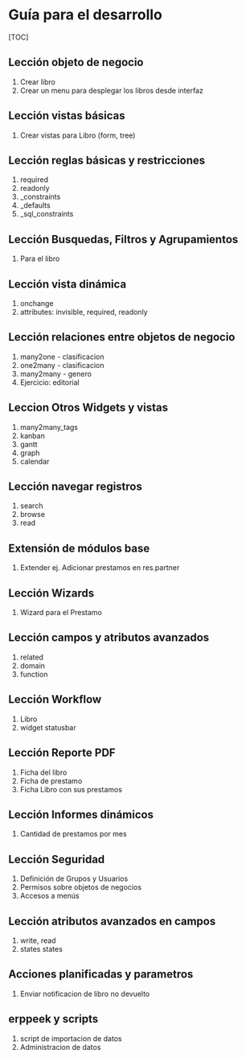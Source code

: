 Guía para el desarrollo
========================

[TOC]

Lección objeto de negocio
-------------------------
1. Crear libro
1. Crear un menu para desplegar los libros desde interfaz 

Lección vistas básicas
-----------------
1. Crear vistas para Libro (form, tree)

Lección reglas básicas y restricciones
--------------------------------------
1. required
1. readonly
1. _constraints
1. _defaults
1. _sql_constraints

Lección Busquedas, Filtros y Agrupamientos
------------------------------------------
1. Para el libro

Lección vista dinámica
----------------------
1. onchange
1. attributes: invisible, required, readonly

Lección relaciones entre objetos de negocio
-------------------------------------------
1. many2one - clasificacion
1. one2many - clasificacion
1. many2many - genero
1. Ejercicio: editorial

Leccion Otros Widgets y vistas
---------------
1. many2many_tags
1. kanban
1. gantt
1. graph
1. calendar

Lección navegar registros
-------------------------
1. search
1. browse
1. read

Extensión de módulos base
-------------------------
1. Extender ej. Adicionar prestamos en res.partner

Lección Wizards
---------------
1. Wizard para el Prestamo

Lección campos y atributos avanzados
--------------------------
1. related
1. domain
1. function

Lección Workflow
----------------
1. Libro
1. widget statusbar

Lección Reporte PDF
-------------------
1. Ficha del libro
1. Ficha de prestamo
1. Ficha Libro con sus prestamos

Lección Informes dinámicos
--------------------------
1. Cantidad de prestamos por mes

Lección Seguridad
-----------------
1. Definición de Grupos y Usuarios
1. Permisos sobre objetos de negocios
1. Accesos a menús

Lección atributos avanzados en campos
-------------------------------------
1. write, read
1. states states

Acciones planificadas y parametros
----------------------------------
1. Enviar notificacion de libro no devuelto

erppeek y scripts
-----------------
1. script de importacion de datos
1. Administracion de datos
